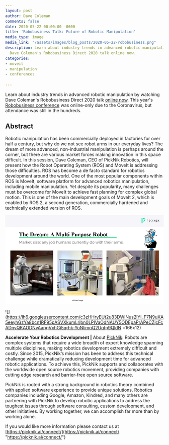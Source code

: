 ```yaml
---
layout: post
author: Dave Coleman
comments: false
date: 2020-05-22 00:00:00 -0600
title: 'Robobusiness Talk: Future of Robotic Manipulation'
media_type: image
media_link: "/assets/images/blog_posts/2020-05-22-robobusiness.png"
description: Learn about industry trends in advanced robotic manipulation by watching
  Dave Coleman's Robobusiness Direct 2020 talk online now.
categories:
- moveit
- manipulation
- conferences

---
```

Learn about industry trends in advanced robotic manipulation by watching Dave Coleman's Robobusiness Direct 2020 talk [online now](https://webinars.on24.com/wtwh/RoboticROSmoveIt). This year's [Robobusiness conference](https://www.robobusiness.com/robobusiness-direct-agenda/) was online-only due to the Coronavirus, but attendance was still in the hundreds.

## **Abstract**

Robotic manipulation has been commercially deployed in factories for over half a century, but why do we not see robot arms in our everyday lives? The dream of more advanced, non-industrial manipulation is perhaps around the corner, but there are various market forces making innovation in this space difficult. In this session, Dave Coleman, CEO of PickNik Robotics, will present how the Robot Operating System (ROS) and MoveIt is addressing those difficulties. ROS has become a de facto standard for robotics development around the world. One of the most popular components within ROS is MoveIt, software platform for advanced robotics manipulation, including mobile manipulation. Yet despite its popularity, many challenges must be overcome for MoveIt to achieve fast planning for complex global motion. This is one of the main development goals of MoveIt 2, which is enabled by ROS 2, a second generation, commercially hardened and technically extended version of ROS.

![](/assets/images/blog_posts/2020-05-22-robobusiness2.png)

![](https://lh6.googleusercontent.com/c3zHHryEUt2u83DWlNus2lYI_F7N9uXA5eeyhGzYa8bcn1RF95pASVXkumLrjbn0LPIVaOdNAUY5ODEpaPrAPeCZjcFcADnyQKAODNyAapqVxhGi5qrhk-YoNlimqQ2Uqtp9QldN =166x12)

**Accelerate Your Robotics Development |** About [PickNik](https://picknik.ai/): Robots are complex systems that require a wide breadth of expert knowledge spanning multiple disciplines, making robotics development extremely difficult and costly. Since 2015, PickNik’s mission has been to address this technical challenge while dramatically reducing development time for advanced robotic applications. To achieve this, PickNik supports and collaborates with the worldwide open source robotics movement, providing companies with cutting edge research and barrier-free open source software.

PickNik is rooted with a strong background in robotics theory combined with applied software experience to provide unique solutions. Robotics companies including Google, Amazon, Kindred, and many others are partnering with PickNik to develop robotic applications to address the toughest issues through software consulting, custom development, and other initiatives. By working together, we can accomplish far more than by working alone.

If you would like more information please contact us at [https://picknik.ai/connect/](https://picknik.ai/connect/ "https://picknik.ai/connect/")